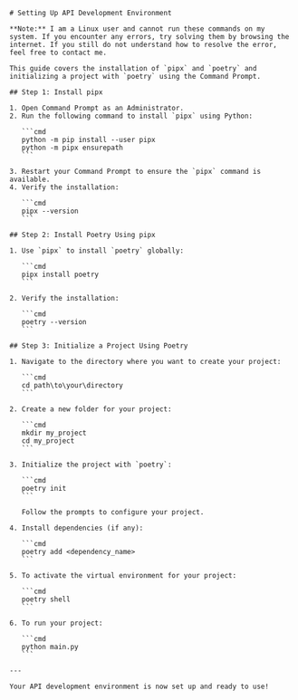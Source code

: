 	# Setting Up API Development Environment 
	
	**Note:** I am a Linux user and cannot run these commands on my system. If you encounter any errors, try solving them by browsing the internet. If you still do not understand how to resolve the error, feel free to contact me.
	
	This guide covers the installation of `pipx` and `poetry` and initializing a project with `poetry` using the Command Prompt.
	
	## Step 1: Install pipx
	
	1. Open Command Prompt as an Administrator.
	2. Run the following command to install `pipx` using Python:
	
	   ```cmd
	   python -m pip install --user pipx
	   python -m pipx ensurepath
	   ```
	
	3. Restart your Command Prompt to ensure the `pipx` command is available.
	4. Verify the installation:
	
	   ```cmd
	   pipx --version
	   ```
	
	## Step 2: Install Poetry Using pipx
	
	1. Use `pipx` to install `poetry` globally:
	
	   ```cmd
	   pipx install poetry
	   ```
	
	2. Verify the installation:
	
	   ```cmd
	   poetry --version
	   ```
	
	## Step 3: Initialize a Project Using Poetry
	
	1. Navigate to the directory where you want to create your project:
	
	   ```cmd
	   cd path\to\your\directory
	   ```
	
	2. Create a new folder for your project:
	
	   ```cmd
	   mkdir my_project
	   cd my_project
	   ```
	
	3. Initialize the project with `poetry`:
	
	   ```cmd
	   poetry init
	   ```
	
	   Follow the prompts to configure your project.
	
	4. Install dependencies (if any):
	
	   ```cmd
	   poetry add <dependency_name>
	   ```
	
	5. To activate the virtual environment for your project:
	
	   ```cmd
	   poetry shell
	   ```
	
	6. To run your project:
	
	   ```cmd
	   python main.py
	   ```
	
	---
	
	Your API development environment is now set up and ready to use!
